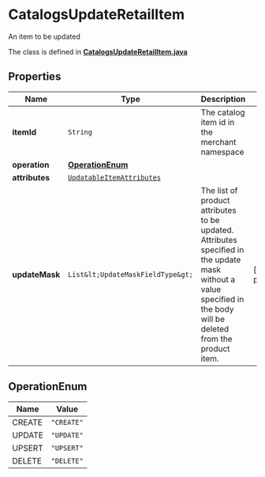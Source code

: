 

# CatalogsUpdateRetailItem

An item to be updated

The class is defined in **[CatalogsUpdateRetailItem.java](../../src/main/java/org/openapitools/model/CatalogsUpdateRetailItem.java)**

## Properties

Name | Type | Description | Notes
------------ | ------------- | ------------- | -------------
**itemId** | `String` | The catalog item id in the merchant namespace | 
**operation** | [**OperationEnum**](#OperationEnum) |  | 
**attributes** | [`UpdatableItemAttributes`](UpdatableItemAttributes.md) |  | 
**updateMask** | `List&lt;UpdateMaskFieldType&gt;` | The list of product attributes to be updated. Attributes specified in the update mask without a value specified in the body will be deleted from the product item. |  [optional property]


## OperationEnum

Name | Value
---- | -----
CREATE | `"CREATE"`
UPDATE | `"UPDATE"`
UPSERT | `"UPSERT"`
DELETE | `"DELETE"`




